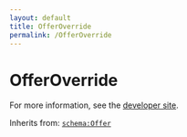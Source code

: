 ```yaml
---
layout: default
title: OfferOverride
permalink: /OfferOverride
---
```


# OfferOverride


For more information, see the [developer site](https://developer.openactive.io/data-model/types/offeroverride).

Inherits from: [`schema:Offer`](https://schema.org/Offer)
